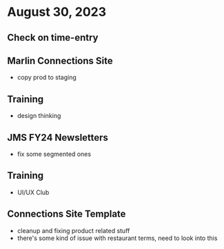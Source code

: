 # August 30, 2023

## Check on time-entry

## Marlin Connections Site
- copy prod to staging

## Training
- design thinking

## JMS FY24 Newsletters
- fix some segmented ones

## Training
- UI/UX Club

## Connections Site Template
- cleanup and fixing product related stuff
- there's some kind of issue with restaurant terms, need to look into this
